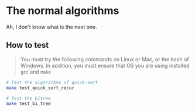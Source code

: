 # The normal algorithms

Ah, I don't know what is the next one.

## How to test

> You must try the following commands on Linux or Mac, or the bash of Windows. In addition, you must ensure that OS you are using installed `gcc` and `make`

```bash
# Test the algorithms of quick-sort
make test_quick_sort_recur

# Test the bitree
make test_bi_tree
```